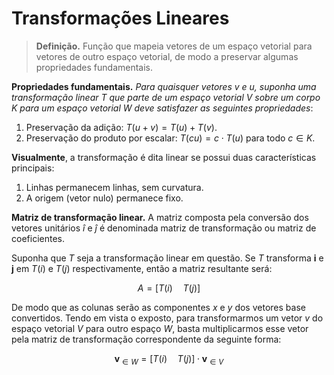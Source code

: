 # Transformações Lineares

> **Definição.** Função que mapeia vetores de um espaço vetorial para vetores de outro espaço vetorial, de modo a preservar algumas propriedades fundamentais.

**Propriedades fundamentais.** *Para quaisquer vetores $v$ e $u$, suponha uma transformação linear $T$ que parte de um espaço vetorial $V$ sobre um corpo $K$ 
para um espaço vetorial $W$ deve satisfazer as seguintes propriedades*:

1. Preservação da adição: $T(u+v)=T(u)+T(v)$.
2. Preservação do produto por escalar: $T(cu)=c\cdot T(u)$ para todo $c\in K$.

**Visualmente**, a transformação é dita linear se possui duas características principais:

1. Linhas permanecem linhas, sem curvatura.
2. A origem (vetor nulo) permanece fixo.

**Matriz de transformação linear.** A matriz composta pela conversão dos vetores unitários $\hat{i}$ e $\hat{j}$ é denominada matriz de transformação ou matriz de coeficientes.

Suponha que $T$ seja a transformação linear em questão. Se $T$ transforma $\mathbf{i}$ e $\mathbf{j}$ em $T(i)$ e $T(j)$ respectivamente, então a matriz resultante será:

```math
A=\big[T(i)\quad T(j)\big]
```

De modo que as colunas serão as componentes $x$ e $y$ dos vetores base convertidos. Tendo em vista o exposto, para transformarmos um vetor $v$ do espaço vetorial $V$ para outro espaço $W$, basta multiplicarmos esse vetor pela matriz de transformação correspondente da seguinte forma:

```math
\mathbf{v}_{\in W}=\big[T(i)\quad T(j)\big]\cdot \mathbf{v}_{\in V}
```

